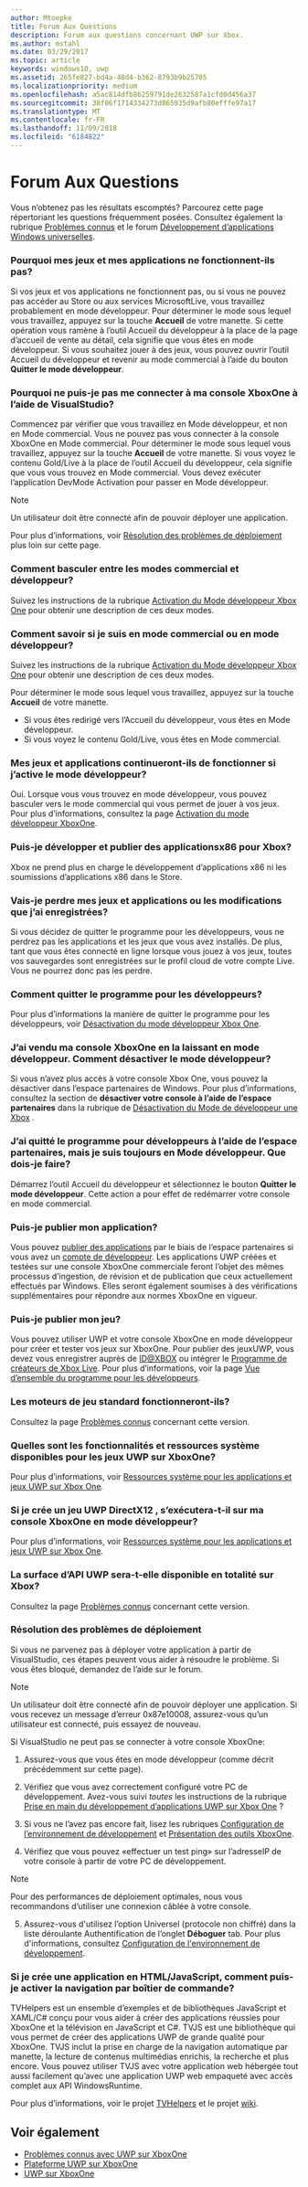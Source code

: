 ```yaml
---
author: Mtoepke
title: Forum Aux Questions
description: Forum aux questions concernant UWP sur Xbox.
ms.author: mstahl
ms.date: 03/29/2017
ms.topic: article
keywords: windows10, uwp
ms.assetid: 265fe827-bd4a-48d4-b362-8793b9b25705
ms.localizationpriority: medium
ms.openlocfilehash: a5ac814dfb86259791de2632587a1cfd0d456a37
ms.sourcegitcommit: 38f06f1714334273d865935d9afb80efffe97a17
ms.translationtype: MT
ms.contentlocale: fr-FR
ms.lasthandoff: 11/09/2018
ms.locfileid: "6184822"
---
```

# <a name="frequently-asked-questions"></a>Forum Aux Questions

Vous n’obtenez pas les résultats escomptés? Parcourez cette page répertoriant les questions fréquemment posées. Consultez également la rubrique [Problèmes connus](known-issues.md) et le forum [Développement d’applications Windows universelles](https://go.microsoft.com/fwlink/?linkid=839446). 

### <a name="why-arent-my-games-and-apps-working"></a>Pourquoi mes jeux et mes applications ne fonctionnent-ils pas?

Si vos jeux et vos applications ne fonctionnent pas, ou si vous ne pouvez pas accéder au Store ou aux services MicrosoftLive, vous travaillez probablement en mode développeur. Pour déterminer le mode sous lequel vous travaillez, appuyez sur la touche **Accueil** de votre manette. Si cette opération vous ramène à l’outil Accueil du développeur à la place de la page d’accueil de vente au détail, cela signifie que vous êtes en mode développeur. Si vous souhaitez jouer à des jeux, vous pouvez ouvrir l’outil Accueil du développeur et revenir au mode commercial à l’aide du bouton **Quitter le mode développeur**.

### <a name="why-cant-i-connect-to-my-xbox-one-using-visual-studio"></a>Pourquoi ne puis-je pas me connecter à ma console XboxOne à l’aide de VisualStudio?

Commencez par vérifier que vous travaillez en Mode développeur, et non en Mode commercial. Vous ne pouvez pas vous connecter à la console XboxOne en Mode commercial. Pour déterminer le mode sous lequel vous travaillez, appuyez sur la touche **Accueil** de votre manette. Si vous voyez le contenu Gold/Live à la place de l’outil Accueil du développeur, cela signifie que vous vous trouvez en Mode commercial. Vous devez exécuter l’application DevMode Activation pour passer en Mode développeur.

> [!NOTE]
> Un utilisateur doit être connecté afin de pouvoir déployer une application.

Pour plus d’informations, voir [Résolution des problèmes de déploiement](#fixing-deployment-failures) plus loin sur cette page.

### <a name="how-do-i-switch-between-retail-mode-and-developer-mode"></a>Comment basculer entre les modes commercial et développeur?

Suivez les instructions de la rubrique [Activation du Mode développeur Xbox One](devkit-activation.md) pour obtenir une description de ces deux modes.

### <a name="how-do-i-know-if-i-am-in-retail-mode-or-developer-mode"></a>Comment savoir si je suis en mode commercial ou en mode développeur?

Suivez les instructions de la rubrique [Activation du Mode développeur Xbox One](devkit-activation.md) pour obtenir une description de ces deux modes. 

Pour déterminer le mode sous lequel vous travaillez, appuyez sur la touche **Accueil** de votre manette. 
- Si vous êtes redirigé vers l’Accueil du développeur, vous êtes en Mode développeur.
- Si vous voyez le contenu Gold/Live, vous êtes en Mode commercial.

### <a name="will-my-games-and-apps-still-work-if-i-activate-developer-mode"></a>Mes jeux et applications continueront-ils de fonctionner si j’active le mode développeur?

Oui. Lorsque vous vous trouvez en mode développeur, vous pouvez basculer vers le mode commercial qui vous permet de jouer à vos jeux. Pour plus d’informations, consultez la page [Activation du mode développeur XboxOne](devkit-activation.md). 

### <a name="can-i-develop-and-publish-x86-apps-for-xbox"></a>Puis-je développer et publier des applicationsx86 pour Xbox?
Xbox ne prend plus en charge le développement d’applications x86 ni les soumissions d’applications x86 dans le Store. 

### <a name="will-i-lose-my-games-and-apps-or-saved-changes"></a>Vais-je perdre mes jeux et applications ou les modifications que j’ai enregistrées?

Si vous décidez de quitter le programme pour les développeurs, vous ne perdrez pas les applications et les jeux que vous avez installés. De plus, tant que vous êtes connecté en ligne lorsque vous jouez à vos jeux, toutes vos sauvegardes sont enregistrées sur le profil cloud de votre compte Live. Vous ne pourrez donc pas les perdre.

### <a name="how-do-i-leave-the-developer-program"></a>Comment quitter le programme pour les développeurs?

Pour plus d’informations la manière de quitter le programme pour les développeurs, voir [Désactivation du mode développeur Xbox One](devkit-deactivation.md).

### <a name="i-sold-my-xbox-one-and-left-it-in-developer-mode-how-do-i-deactivate-developer-mode"></a>J’ai vendu ma console XboxOne en la laissant en mode développeur. Comment désactiver le mode développeur?

Si vous n’avez plus accès à votre console Xbox One, vous pouvez la désactiver dans l’espace partenaires de Windows. Pour plus d’informations, consultez la section de **désactiver votre console à l’aide de l’espace partenaires** dans la rubrique de [Désactivation du Mode de développeur une Xbox](devkit-deactivation.md#deactivate-your-console-using-partner-center) . 

### <a name="i-left-the-developer-program-using-partner-center-but-im-in-still-developer-mode-what-do-i-do"></a>J’ai quitté le programme pour développeurs à l’aide de l’espace partenaires, mais je suis toujours en Mode développeur. Que dois-je faire?

Démarrez l’outil Accueil du développeur et sélectionnez le bouton **Quitter le mode développeur**. Cette action a pour effet de redémarrer votre console en mode commercial. 

### <a name="can-i-publish-my-app"></a>Puis-je publier mon application?

Vous pouvez [publier des applications](../publish/index.md) par le biais de l’espace partenaires si vous avez un [compte de développeur](https://developer.microsoft.com/store/register). Les applications UWP créées et testées sur une console XboxOne commerciale feront l’objet des mêmes processus d’ingestion, de révision et de publication que ceux actuellement effectués par Windows. Elles seront également soumises à des vérifications supplémentaires pour répondre aux normes XboxOne en vigueur.

### <a name="can-i-publish-my-game"></a>Puis-je publier mon jeu?

Vous pouvez utiliser UWP et votre console XboxOne en mode développeur pour créer et tester vos jeux sur XboxOne. Pour publier des jeuxUWP, vous devez vous enregistrer auprès de [ID@XBOX](http://www.xbox.com/Developers/id) ou intégrer le [Programme de créateurs de Xbox Live](https://developer.microsoft.com/games/xbox/xboxlive/creator). Pour plus d’informations, voir la page [Vue d’ensemble du programme pour les développeurs](https://developer.microsoft.com/games/xbox/docs/xboxlive/get-started/developer-program-overview.html).

### <a name="will-the-standard-game-engines-work"></a>Les moteurs de jeu standard fonctionneront-ils?

Consultez la page [Problèmes connus](known-issues.md) concernant cette version.

### <a name="what-capabilities-and-system-resources-are-available-to-uwp-games-on-xbox-one"></a>Quelles sont les fonctionnalités et ressources système disponibles pour les jeux UWP sur XboxOne? 

Pour plus d’informations, voir [Ressources système pour les applications et jeux UWP sur Xbox One](system-resource-allocation.md).

### <a name="if-i-create-a-directx-12-uwp-game-will-it-run-on-my-xbox-one-in-developer-mode"></a>Si je crée un jeu UWP DirectX12 , s’exécutera-t-il sur ma console XboxOne en mode développeur?

Pour plus d’informations, voir [Ressources système pour les applications et jeux UWP sur Xbox One](system-resource-allocation.md).

### <a name="will-the-entire-uwp-api-surface-be-available-on-xbox"></a>La surface d’API UWP sera-t-elle disponible en totalité sur Xbox?

Consultez la page [Problèmes connus](known-issues.md) concernant cette version.

### <a name="fixing-deployment-failures"></a>Résolution des problèmes de déploiement

Si vous ne parvenez pas à déployer votre application à partir de VisualStudio, ces étapes peuvent vous aider à résoudre le problème. Si vous êtes bloqué, demandez de l’aide sur le forum.

> [!NOTE]
> Un utilisateur doit être connecté afin de pouvoir déployer une application. Si vous recevez un message d’erreur 0x87e10008, assurez-vous qu’un utilisateur est connecté, puis essayez de nouveau.

Si VisualStudio ne peut pas se connecter à votre console XboxOne:

1. Assurez-vous que vous êtes en mode développeur (comme décrit précédemment sur cette page).
2. Vérifiez que vous avez correctement configuré votre PC de développement. Avez-vous suivi *toutes* les instructions de la rubrique [Prise en main du développement d’applications UWP sur Xbox One](getting-started.md) ? 

3. Si vous ne l’avez pas encore fait, lisez les rubriques [Configuration de l’environnement de développement](development-environment-setup.md) et [Présentation des outils XboxOne](introduction-to-xbox-tools.md).

4. Vérifiez que vous pouvez «effectuer un test ping» sur l’adresseIP de votre console à partir de votre PC de développement.
  > [!NOTE]
  > Pour des performances de déploiement optimales, nous vous recommandons d’utiliser une connexion câblée à votre console.

5. Assurez-vous d'utilisez l’option Universel (protocole non chiffré) dans la liste déroulante Authentification de l’onglet **Déboguer** tab. Pour plus d'informations, consultez [Configuration de l'environnement de développement](development-environment-setup.md).


### <a name="if-im-building-an-app-using-htmljavascript-how-do-i-enable-gamepad-navigation"></a>Si je crée une application en HTML/JavaScript, comment puis-je activer la navigation par boîtier de commande?

TVHelpers est un ensemble d’exemples et de bibliothèques JavaScript et XAML/C# conçu pour vous aider à créer des applications réussies pour XboxOne et la télévision en JavaScript et C#. TVJS est une bibliothèque qui vous permet de créer des applications UWP de grande qualité pour XboxOne. TVJS inclut la prise en charge de la navigation automatique par manette, la lecture de contenus multimédias enrichis, la recherche et plus encore. Vous pouvez utiliser TVJS avec votre application web hébergée tout aussi facilement qu’avec une application UWP web empaqueté avec accès complet aux API WindowsRuntime.

Pour plus d’informations, voir le projet [TVHelpers](https://github.com/Microsoft/TVHelpers) et le projet [wiki](https://github.com/Microsoft/TVHelpers/wiki).

## <a name="see-also"></a>Voir également
- [Problèmes connus avec UWP sur XboxOne](known-issues.md)
- [Plateforme UWP sur XboxOne](index.md)
- [UWP sur XboxOne](index.md)
